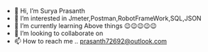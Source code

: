 - 👋 Hi, I’m Surya Prasanth
- 👀 I’m interested in Jmeter,Postman,RobotFrameWork,SQL,JSON
- 🌱 I’m currently learning Above things 😉😉😉😉😉
- 💞️ I’m looking to collaborate on 
- 📫 How to reach me .. prasanth72692@outlook.com

<!---
TestingAPI72/TestingAPI72 is a ✨ special ✨ repository because its `README.md` (this file) appears on your GitHub profile.
You can click the Preview link to take a look at your changes.
--->
